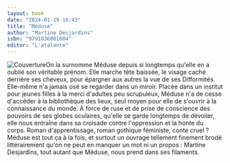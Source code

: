 ```yaml
---
layout: book
date: "2024-01-19 16:43"
title: "Méduse"
author: "Martine Desjardins"
isbn: "9791036001604"
editor: "L'atalante"
---
```

![Couverture](/img/9791036001604.jpeg)On la surnomme Méduse depuis si longtemps qu'elle en a oublié son véritable prénom. Elle marche tête baissée, le visage caché derrière ses cheveux, pour épargner aux autres la vue de ses Difformités. Elle-même n'a jamais osé se regarder dans un miroir.
Placée dans un institut pour jeunes filles à la merci d'adultes peu scrupuleux, Méduse n'a de cesse d'accéder à la bibliothèque des lieux, seul moyen pour elle de s'ouvrir à la connaissance du monde. À force de ruse et de prise de conscience des pouvoirs de ses globes oculaires, qu'elle se garde longtemps de dévoiler, elle nous entraîne dans sa croisade contre l'oppression et la honte du corps.
Roman d'apprentissage, roman gothique féministe, conte cruel ? Méduse est tout ça à la fois, et surtout un ouvrage tellement finement brodé littérairement qu'on ne peut en manquer un mot ni un propos : Martine Desjardins, tout autant que Méduse, nous prend dans ses filaments.
